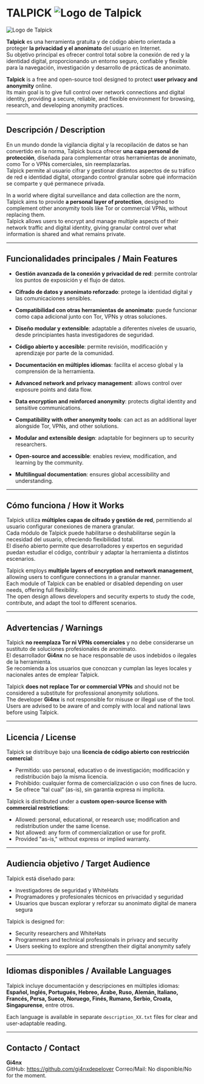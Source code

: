 # TALPICK ![Logo de Talpick](https://files.catbox.moe/jute23.png)

![Logo de Talpick](https://files.catbox.moe/jute23.png)

**Talpick** es una herramienta gratuita y de código abierto orientada a proteger **la privacidad y el anonimato** del usuario en Internet.  
Su objetivo principal es ofrecer control total sobre la conexión de red y la identidad digital, proporcionando un entorno seguro, confiable y flexible para la navegación, investigación y desarrollo de prácticas de anonimato.

**Talpick** is a free and open-source tool designed to protect **user privacy and anonymity** online.  
Its main goal is to give full control over network connections and digital identity, providing a secure, reliable, and flexible environment for browsing, research, and developing anonymity practices.

---

## Descripción / Description

En un mundo donde la vigilancia digital y la recopilación de datos se han convertido en la norma, Talpick busca ofrecer **una capa personal de protección**, diseñada para complementar otras herramientas de anonimato, como Tor o VPNs comerciales, sin reemplazarlas.  
Talpick permite al usuario cifrar y gestionar distintos aspectos de su tráfico de red e identidad digital, otorgando control granular sobre qué información se comparte y qué permanece privada.

In a world where digital surveillance and data collection are the norm, Talpick aims to provide **a personal layer of protection**, designed to complement other anonymity tools like Tor or commercial VPNs, without replacing them.  
Talpick allows users to encrypt and manage multiple aspects of their network traffic and digital identity, giving granular control over what information is shared and what remains private.

---

## Funcionalidades principales / Main Features

- **Gestión avanzada de la conexión y privacidad de red**: permite controlar los puntos de exposición y el flujo de datos.  
- **Cifrado de datos y anonimato reforzado**: protege la identidad digital y las comunicaciones sensibles.  
- **Compatibilidad con otras herramientas de anonimato**: puede funcionar como capa adicional junto con Tor, VPNs y otras soluciones.  
- **Diseño modular y extensible**: adaptable a diferentes niveles de usuario, desde principiantes hasta investigadores de seguridad.  
- **Código abierto y accesible**: permite revisión, modificación y aprendizaje por parte de la comunidad.  
- **Documentación en múltiples idiomas**: facilita el acceso global y la comprensión de la herramienta.  

- **Advanced network and privacy management**: allows control over exposure points and data flow.  
- **Data encryption and reinforced anonymity**: protects digital identity and sensitive communications.  
- **Compatibility with other anonymity tools**: can act as an additional layer alongside Tor, VPNs, and other solutions.  
- **Modular and extensible design**: adaptable for beginners up to security researchers.  
- **Open-source and accessible**: enables review, modification, and learning by the community.  
- **Multilingual documentation**: ensures global accessibility and understanding.

---

## Cómo funciona / How it Works

Talpick utiliza **múltiples capas de cifrado y gestión de red**, permitiendo al usuario configurar conexiones de manera granular.  
Cada módulo de Talpick puede habilitarse o deshabilitarse según la necesidad del usuario, ofreciendo flexibilidad total.  
El diseño abierto permite que desarrolladores y expertos en seguridad puedan estudiar el código, contribuir y adaptar la herramienta a distintos escenarios.

Talpick employs **multiple layers of encryption and network management**, allowing users to configure connections in a granular manner.  
Each module of Talpick can be enabled or disabled depending on user needs, offering full flexibility.  
The open design allows developers and security experts to study the code, contribute, and adapt the tool to different scenarios.

---

## Advertencias / Warnings

Talpick **no reemplaza Tor ni VPNs comerciales** y no debe considerarse un sustituto de soluciones profesionales de anonimato.  
El desarrollador **Gi4nx** no se hace responsable de usos indebidos o ilegales de la herramienta.  
Se recomienda a los usuarios que conozcan y cumplan las leyes locales y nacionales antes de emplear Talpick.

Talpick **does not replace Tor or commercial VPNs** and should not be considered a substitute for professional anonymity solutions.  
The developer **Gi4nx** is not responsible for misuse or illegal use of the tool.  
Users are advised to be aware of and comply with local and national laws before using Talpick.

---

## Licencia / License

Talpick se distribuye bajo una **licencia de código abierto con restricción comercial**:

- Permitido: uso personal, educativo o de investigación; modificación y redistribución bajo la misma licencia.  
- Prohibido: cualquier forma de comercialización o uso con fines de lucro.  
- Se ofrece “tal cual” (as-is), sin garantía expresa ni implícita.

Talpick is distributed under a **custom open-source license with commercial restrictions**:

- Allowed: personal, educational, or research use; modification and redistribution under the same license.  
- Not allowed: any form of commercialization or use for profit.  
- Provided "as-is," without express or implied warranty.

---

## Audiencia objetivo / Target Audience

Talpick está diseñado para:  
- Investigadores de seguridad y WhiteHats  
- Programadores y profesionales técnicos en privacidad y seguridad  
- Usuarios que buscan explorar y reforzar su anonimato digital de manera segura

Talpick is designed for:  
- Security researchers and WhiteHats  
- Programmers and technical professionals in privacy and security  
- Users seeking to explore and strengthen their digital anonymity safely

---

## Idiomas disponibles / Available Languages

Talpick incluye documentación y descripciones en múltiples idiomas:  
**Español, Inglés, Portugués, Hebreo, Árabe, Ruso, Alemán, Italiano, Francés, Persa, Sueco, Noruego, Finés, Rumano, Serbio, Croata, Singapurense**, entre otros.

Each language is available in separate `description_XX.txt` files for clear and user-adaptable reading.

---

## Contacto / Contact

**Gi4nx**  
GitHub: https://github.com/gi4nxdepelover
Correo/Mail: No disponible/No for the moment.
